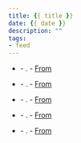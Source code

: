 ```yaml
---
title: {{ title }}
date: {{ date }}
description: ""
tags:
- feed
---
```


- []() - . - [From](https://frontendfoc.us/)

- []() - . - [From](https://javascriptweekly.com/)

- []() - . - [From](https://nodeweekly.com)

- []() - . - [From](https://gamedevjsweekly.com)

- []() - . - [From]()
